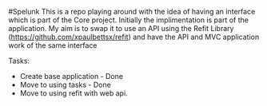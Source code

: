 #Spelunk
This is a repo playing around with the idea of having an interface which is part of the Core project. Initially the implimentation is part of the application. My aim is to swap it to use an API using the Refit Library (https://github.com/xpaulbettsx/refit) and have the API and MVC application work of the same interface

Tasks:
* Create base application - Done
* Move to using tasks - Done
* Move to using refit with web api.